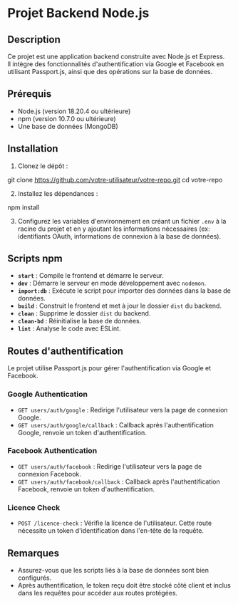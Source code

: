# Projet Backend Node.js

## Description

Ce projet est une application backend construite avec Node.js et Express.  
Il intègre des fonctionnalités d'authentification via Google et Facebook en utilisant Passport.js, ainsi que des opérations sur la base de données.

## Prérequis

- Node.js (version 18.20.4 ou ultérieure)
- npm (version 10.7.0 ou ultérieure)
- Une base de données (MongoDB)

## Installation

1. Clonez le dépôt :

git clone https://github.com/votre-utilisateur/votre-repo.git
cd votre-repo

2. Installez les dépendances :

npm install

3. Configurez les variables d'environnement en créant un fichier `.env` à la racine du projet et en y ajoutant les informations nécessaires (ex: identifiants OAuth, informations de connexion à la base de données).

## Scripts npm

- **`start`** : Compile le frontend et démarre le serveur.
- **`dev`** : Démarre le serveur en mode développement avec `nodemon`.
- **`import:db`** : Exécute le script pour importer des données dans la base de données.
- **`build`** : Construit le frontend et met à jour le dossier `dist` du backend.
- **`clean`** : Supprime le dossier `dist` du backend.
- **`clean-bd`** : Réinitialise la base de données.
- **`lint`** : Analyse le code avec ESLint.

## Routes d'authentification

Le projet utilise Passport.js pour gérer l'authentification via Google et Facebook.

### **Google Authentication**
- `GET users/auth/google` : Redirige l'utilisateur vers la page de connexion Google.
- `GET users/auth/google/callback` : Callback après l'authentification Google, renvoie un token d'authentification.

### **Facebook Authentication**
- `GET users/auth/facebook` : Redirige l'utilisateur vers la page de connexion Facebook.
- `GET users/auth/facebook/callback` : Callback après l'authentification Facebook, renvoie un token d'authentification.

### **Licence Check**
- `POST /licence-check` : Vérifie la licence de l'utilisateur. Cette route nécessite un token d'identification dans l'en-tête de la requête.

## Remarques

- Assurez-vous que les scripts liés à la base de données sont bien configurés.
- Après authentification, le token reçu doit être stocké côté client et inclus dans les requêtes pour accéder aux routes protégées.